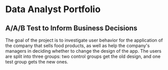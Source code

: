 # Data Analyst Portfolio

## A/A/B Test to Inform Business Decisions

The goal of the project is to investigate user behavior for the application
of the company that sells food products, as well as help the company's managers
in deciding whether to change the design of the app. 
The users are split into three groups: two control groups get the old design,
and one test group gets the new ones.